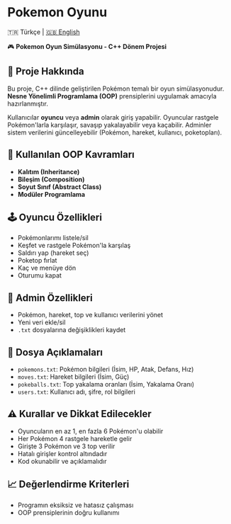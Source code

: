 # Pokemon Oyunu
🇹🇷 Türkçe | [🇬🇧 English](README.md)

🎮 **Pokemon Oyun Simülasyonu - C++ Dönem Projesi**

## 📌 Proje Hakkında
Bu proje, C++ dilinde geliştirilen Pokémon temalı bir oyun simülasyonudur. **Nesne Yönelimli Programlama (OOP)** prensiplerini uygulamak amacıyla hazırlanmıştır.

Kullanıcılar **oyuncu** veya **admin** olarak giriş yapabilir. Oyuncular rastgele Pokémon'larla karşılaşır, savaşıp yakalayabilir veya kaçabilir. Adminler sistem verilerini güncelleyebilir (Pokémon, hareket, kullanıcı, poketopları).

## 🧪 Kullanılan OOP Kavramları
- **Kalıtım (Inheritance)**
- **Bileşim (Composition)**
- **Soyut Sınıf (Abstract Class)**
- **Modüler Programlama**

## 🕹️ Oyuncu Özellikleri
- Pokémonlarımı listele/sil
- Keşfet ve rastgele Pokémon'la karşılaş
- Saldırı yap (hareket seç)
- Poketop fırlat
- Kaç ve menüye dön
- Oturumu kapat

## 🔧 Admin Özellikleri
- Pokémon, hareket, top ve kullanıcı verilerini yönet
- Yeni veri ekle/sil
- `.txt` dosyalarına değişiklikleri kaydet

## 📄 Dosya Açıklamaları
- `pokemons.txt`: Pokémon bilgileri (İsim, HP, Atak, Defans, Hız)
- `moves.txt`: Hareket bilgileri (İsim, Güç)
- `pokeballs.txt`: Top yakalama oranları (İsim, Yakalama Oranı)
- `users.txt`: Kullanıcı adı, şifre, rol bilgileri

## ⚠️ Kurallar ve Dikkat Edilecekler
- Oyuncuların en az 1, en fazla 6 Pokémon'u olabilir
- Her Pokémon 4 rastgele hareketle gelir
- Girişte 3 Pokémon ve 3 top verilir
- Hatalı girişler kontrol altındadır
- Kod okunabilir ve açıklamalıdır

## 📈 Değerlendirme Kriterleri
- Programın eksiksiz ve hatasız çalışması
- OOP prensiplerinin doğru kullanımı
